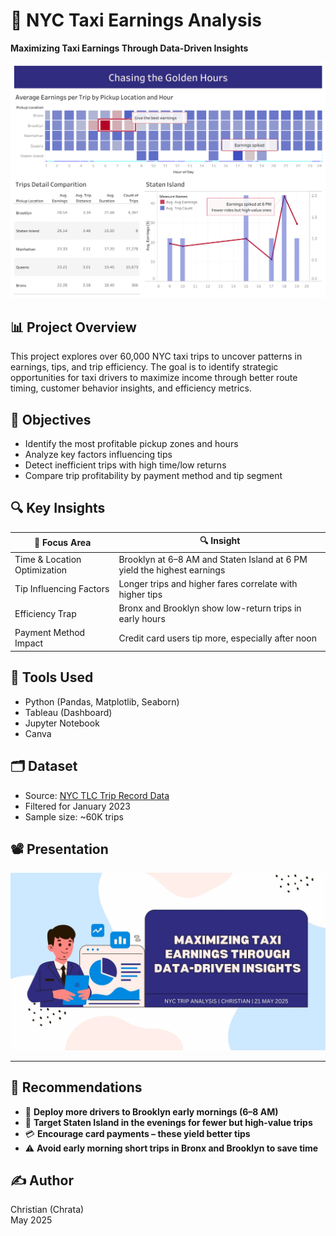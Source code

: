 # 🚕 NYC Taxi Earnings Analysis

**Maximizing Taxi Earnings Through Data-Driven Insights**

![dashboard](./images/dashboard.gif)

## 📊 Project Overview

This project explores over 60,000 NYC taxi trips to uncover patterns in earnings, tips, and trip efficiency. The goal is to identify strategic opportunities for taxi drivers to maximize income through better route timing, customer behavior insights, and efficiency metrics.

## 🎯 Objectives

* Identify the most profitable pickup zones and hours
* Analyze key factors influencing tips
* Detect inefficient trips with high time/low returns
* Compare trip profitability by payment method and tip segment

## 🔍 Key Insights

| 🔹 Focus Area                | 🔍 Insight                                                              |
| ---------------------------- | ----------------------------------------------------------------------- |
| Time & Location Optimization | Brooklyn at 6–8 AM and Staten Island at 6 PM yield the highest earnings |
| Tip Influencing Factors      | Longer trips and higher fares correlate with higher tips                |
| Efficiency Trap              | Bronx and Brooklyn show low-return trips in early hours                 |
| Payment Method Impact        | Credit card users tip more, especially after noon                       |

## 🧠 Tools Used

* Python (Pandas, Matplotlib, Seaborn)
* Tableau (Dashboard)
* Jupyter Notebook
* Canva


## 🗂️ Dataset

* Source: [NYC TLC Trip Record Data](https://www.nyc.gov/site/tlc/about/tlc-trip-record-data.page)
* Filtered for January 2023
* Sample size: \~60K trips

## 📽️ Presentation

![presentation](./images//presentation.gif)

---

## 📌 Recommendations

* 🚖 **Deploy more drivers to Brooklyn early mornings (6–8 AM)**
* 📍 **Target Staten Island in the evenings for fewer but high-value trips**
* 💳 **Encourage card payments – these yield better tips**
* ⚠️ **Avoid early morning short trips in Bronx and Brooklyn to save time**

## ✍️ Author

Christian (Chrata)\
May 2025
